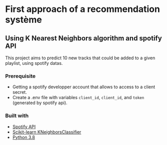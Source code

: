 # First approach of a recommendation système
## Using K Nearest Neighbors algorithm and spotify API
  
This project aims to predict 10 new tracks that could be added to a given playlist, using spotify datas.

### Prerequisite

- Getting a spotify developper account that allows to access to a client secret.  
- Create a .env file with variables ```client_id```, ```client_id```, and ```token``` (generated by spotify api).


### Built with
- [Spotify API](https://developer.spotify.com/documentation/web-api/)  
- [Scikit-learn KNeighborsClassifier](https://scikit-learn.org/stable/modules/generated/sklearn.neighbors.KNeighborsClassifier.html)  
- [Python 3.8](https://www.python.org/)




